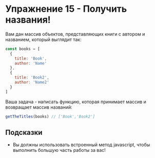 # Упражнение 15 - Получить названия!

Вам дан массив объектов, представляющих книги с автором и названием, который выглядит так:

```javascript
const books = [
  {
    title: 'Book',
    author: 'Name'
  },
  {
    title: 'Book2',
    author: 'Name2'
  }
]
```

Ваша задача - написать функцию, которая принимает массив и возвращает массив названий:

```javascript
getTheTitles(books) // ['Book','Book2']
```

## Подсказки

- Вы должны использовать встроенный метод javascript, чтобы выполнить большую часть работы за вас!